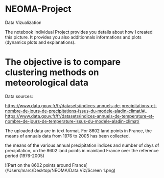 # NEOMA-Project
Data Vizualization 

The notebook Individual Project provides you details about how I created this picture. 
It provides you also additionnals informations and plots (dynamics plots and explanations).


# The objective is to compare clustering methods on meteorological data

Data sources: 

https://www.data.gouv.fr/fr/datasets/indices-annuels-de-precipitations-et-nombre-de-jours-de-precipitations-issus-du-modele-aladin-climat/#_ 
https://www.data.gouv.fr/fr/datasets/indices-annuels-de-temperature-et-nombre-de-jours-de-temperature-issus-du-modele-aladin-climat/

The uploaded data are in text format. For 8602 land points in France, the means of annuals data from 1976 to 2005 has been collected.


the means of the various annual precipitation indices and number of days of precipitation, on the 8602 land points in mainland France over the reference period (1976-2005) 

![Part on the 8602 points around France](/Users/marc/Desktop/NEOMA/Data Viz/Screen 1.png)
